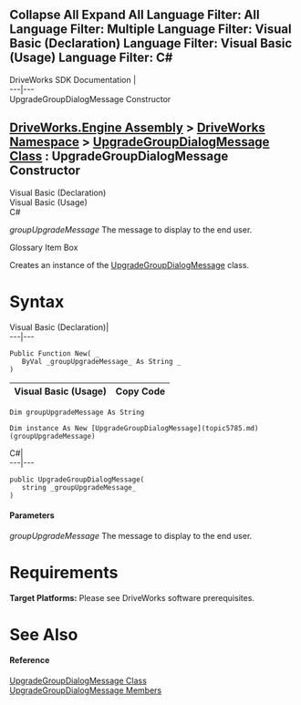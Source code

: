        

 Collapse All Expand All  Language Filter: All  Language Filter: Multiple  Language Filter: Visual Basic (Declaration) Language Filter: Visual Basic (Usage) Language Filter: C#  
---  
DriveWorks SDK Documentation  |   
---|---  
UpgradeGroupDialogMessage Constructor   
  
[DriveWorks.Engine Assembly](topic2156.md) > [DriveWorks Namespace](topic2159.md) > [UpgradeGroupDialogMessage Class](topic5785.md) : UpgradeGroupDialogMessage Constructor  
---  
  
Visual Basic (Declaration)    
Visual Basic (Usage)    
C# 

_groupUpgradeMessage_
    The message to display to the end user.

Glossary Item Box

Creates an instance of the [UpgradeGroupDialogMessage](topic5785.md) class. 

# Syntax

Visual Basic (Declaration)|   
---|---  
      
    
    Public Function New( _
       ByVal _groupUpgradeMessage_ As String _
    )  
  
Visual Basic (Usage)| Copy Code  
---|---  
      
    
    Dim groupUpgradeMessage As String
     
    Dim instance As New [UpgradeGroupDialogMessage](topic5785.md)(groupUpgradeMessage)  
  
C#|   
---|---  
      
    
    public UpgradeGroupDialogMessage( 
       string _groupUpgradeMessage_
    )  
  
#### Parameters

 _groupUpgradeMessage_
    The message to display to the end user.

# Requirements

**Target Platforms:** Please see DriveWorks software prerequisites.

# See Also

#### Reference

[UpgradeGroupDialogMessage Class](topic5785.md)   
[UpgradeGroupDialogMessage Members](topic5786.md)


